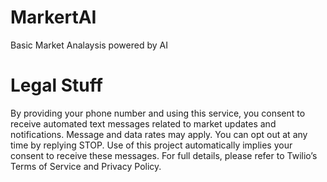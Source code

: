 # MarkertAI
Basic Market Analaysis powered by AI


# Legal Stuff


By providing your phone number and using this service, you consent to receive automated text messages related to market updates and notifications. Message and data rates may apply. You can opt out at any time by replying STOP. Use of this project automatically implies your consent to receive these messages. For full details, please refer to Twilio’s Terms of Service and Privacy Policy.
